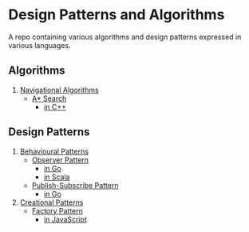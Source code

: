 # Design Patterns and Algorithms
A repo containing various algorithms and design patterns expressed in various languages.

## Algorithms
1. [Navigational Algorithms]()
	- [A* Search]()
		- [in C++]()

## Design Patterns
1. [Behavioural Patterns]()
    - [Observer Pattern]()
        - [in Go]()
        - [in Scala]()
    - [Publish-Subscribe Pattern]()
        - [in Go]()
2. [Creational Patterns]()
    - [Factory Pattern]()
        - [in JavaScript]()

